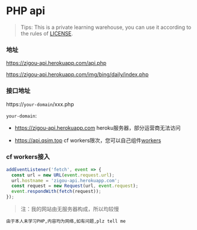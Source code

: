 # PHP api

> Tips: This is a private learning warehouse, you can use it according to the rules of [LICENSE](/LICENSE).


### 地址

https://zigou-api.herokuapp.com/api.php

https://zigou-api.herokuapp.com/img/bing/daily/index.php



### 接口地址

https://`your-domain`/xxx.php

`your-domain`: 

  - https://zigou-api.herokuapp.com  heroku服务器，部分运营商无法访问

  - https://api.qsim.top cf workers限次，您可以自己组件[workers](#cf-workers接入)


### cf workers接入
``` js
addEventListener('fetch', event => {
  const url = new URL(event.request.url);
  url.hostname = 'zigou-api.herokuapp.com';
  const request = new Request(url, event.request);
  event.respondWith(fetch(request));
});
```

> 注：我的网站由无服务器构成，所以均较慢

`由于本人未学习PHP,内容均为网络,如有问题,plz tell me`

